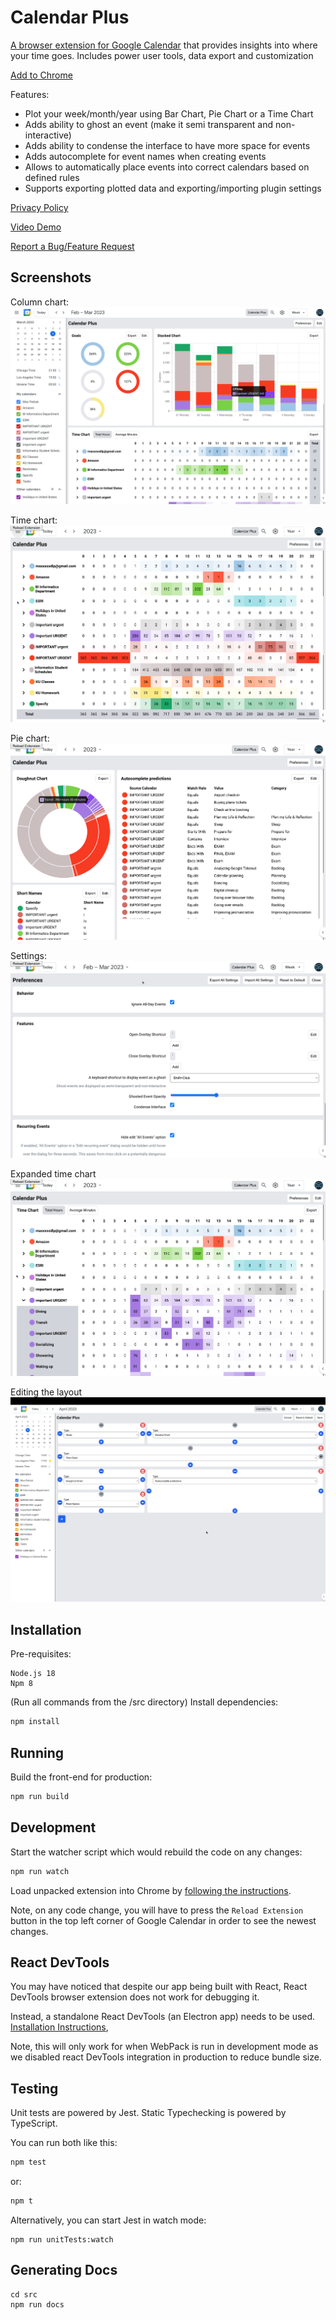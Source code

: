 # Calendar Plus

[A browser extension for Google Calendar](https://chrome.google.com/webstore/detail/calendar-plus/kgbbebdcmdgkbopcffmpgkgcmcoomhmh)
that provides insights into where your time goes. Includes power user tools,
data export and customization

[Add to Chrome](https://chrome.google.com/webstore/detail/calendar-plus/kgbbebdcmdgkbopcffmpgkgcmcoomhmh)

Features:

- Plot your week/month/year using Bar Chart, Pie Chart or a Time Chart
- Adds ability to ghost an event (make it semi transparent and non-interactive)
- Adds ability to condense the interface to have more space for events
- Adds autocomplete for event names when creating events
- Allows to automatically place events into correct calendars based on defined
  rules
- Supports exporting plotted data and exporting/importing plugin settings

[Privacy Policy](https://calendar-plus.patii.uk/docs/privacy)

[Video Demo](https://youtu.be/FZ_468t033A)

[Report a Bug/Feature Request](https://github.com/maxxxxxdlp/calendar-plus/issues/new)

## Screenshots

Column chart:
[![Column chart](./docs/img/1.jpg)](https://youtu.be/FZ_468t033A)

Time chart:
[![Time chart](./docs/img/2.png)](https://youtu.be/FZ_468t033A)

Pie chart:
[![Pie chart](./docs/img/3.png)](https://youtu.be/FZ_468t033A)

Settings:
[![Settings](./docs/img/4.png)](https://youtu.be/FZ_468t033A)

Expanded time chart
[![Expanded time chart](./docs/img/5.png)](https://youtu.be/FZ_468t033A)

Editing the layout
[![Editing the layout](./docs/img/6.png)](https://youtu.be/FZ_468t033A)

## Installation

Pre-requisites:

```
Node.js 18
Npm 8
```

(Run all commands from the /src directory)
Install dependencies:

```sh
npm install
```

## Running

Build the front-end for production:

```sh
npm run build
```

## Development

Start the watcher script which would rebuild the code on any changes:

```sh
npm run watch
```

Load unpacked extension into Chrome by [following the
instructions](https://webkul.com/blog/how-to-install-the-unpacked-extension-in-chrome/).

Note, on any code change, you will have to press the `Reload Extension` button
in the top left corner of Google Calendar in order to see the newest changes.

## React DevTools

You may have noticed that despite our app being built with React,
React DevTools browser extension does not work for debugging it.

Instead, a standalone React DevTools (an Electron app) needs to be
used. [Installation
Instructions](https://github.com/facebook/react/tree/main/packages/react-devtools#installation),

Note, this will only work for when WebPack is run in development mode
as we disabled react DevTools integration in production to reduce
bundle size.

## Testing

Unit tests are powered by Jest. Static Typechecking is powered by TypeScript.

You can run both like this:

```sh
npm test
```

or:

```sh
npm t
```

Alternatively, you can start Jest in watch mode:

```
npm run unitTests:watch
```

## Generating Docs

```
cd src
npm run docs
```
